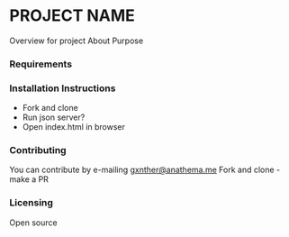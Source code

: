 # PROJECT NAME
Overview for project
About
Purpose

### Requirements

### Installation Instructions
* Fork and clone
* Run json server?
* Open index.html in browser

### Contributing
You can contribute by e-mailing gxnther@anathema.me
Fork and clone - make a PR

### Licensing
Open source


